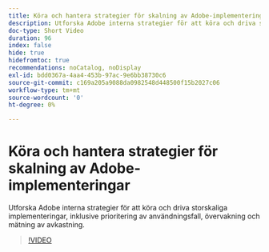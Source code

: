 ```yaml
---
title: Köra och hantera strategier för skalning av Adobe-implementeringar
description: Utforska Adobe interna strategier för att köra och driva storskaliga implementeringar, inklusive prioritering av användningsfall, övervakning och mätning av avkastning.
doc-type: Short Video
duration: 96
index: false
hide: true
hidefromtoc: true
recommendations: noCatalog, noDisplay
exl-id: bdd0367a-4aa4-453b-97ac-9e6bb38730c6
source-git-commit: c169a205a9088da0982548d448500f15b2027c06
workflow-type: tm+mt
source-wordcount: '0'
ht-degree: 0%

---
```


# Köra och hantera strategier för skalning av Adobe-implementeringar

Utforska Adobe interna strategier för att köra och driva storskaliga implementeringar, inklusive prioritering av användningsfall, övervakning och mätning av avkastning.

<!-- 62_S655_3442541_95_run-and-operate-strategies-for-scaling-adobe-implementations -->
>[!VIDEO](https://video.tv.adobe.com/v/3461084/?learn=on&enablevpops=true&captions=swe)
